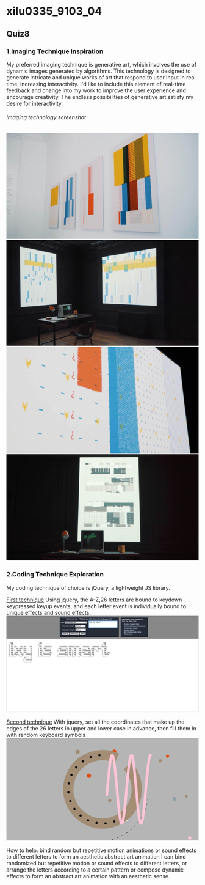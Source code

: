 # xilu0335_9103_04
## Quiz8
### 1.Imaging Technique Inspiration
My preferred imaging technique is generative art, which involves the use of dynamic images generated by algorithms. This technology is designed to generate intricate and unique works of art that respond to user input in real time, increasing interactivity. I'd like to include this element of real-time feedback and change into my work to improve the user experience and encourage creativity. The endless possibilities of generative art satisfy my desire for interactivity.
###### Imaging technology screenshot
![1](images/65581727331938_.pic.jpg)
![2](images/65591727331965_.pic.jpg)
![3](images/65601727332011_.pic.jpg)
![4](images/65611727332030_.pic.jpg)
### 2.Coding Technique Exploration
My coding technique of choice is jQuery, a lightweight JS library.

[First technique](https://patatap.com/)
Using jquery, the A-Z,26 letters are bound to keydown keypressed keyup events, and each letter event is individually bound to unique effects and sound effects.
![1](images/66331727347351_.pic.jpg)

[Second technique](https://patorjk.com/software/taag/#p=display&f=%E5%A4%A7%E9%92%B1&t=Type%20here!)
With jquery, set all the coordinates that make up the edges of the 26 letters in upper and lower case in advance, then fill them in with random keyboard symbols
![2](images/66341727347426_.pic.jpg)

How to help:  bind random but repetitive motion animations or sound effects to different letters to form an aesthetic abstract art animation
I can bind randomized but repetitive motion or sound effects to different letters, or arrange the letters according to a certain pattern or compose dynamic effects to form an abstract art animation with an aesthetic sense.





